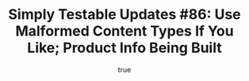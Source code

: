---
layout: default
title: "Simply Testable Updates #86: Use Malformed Content Types If You Like; Product Info Being Built"
author:
    name: Jon Cram
    url: https://github.com/webignition
continue_reading: false
newsletter:
    issue_number: 86th
    url: https://us5.campaign-archive1.com/?u=ac75e33d993d2b502e333ddd0&amp;id=e6d618b389
    highlights:
        - <a href="https://us5.campaign-archive1.com/?u=ac75e33d993d2b502e333ddd0&amp;id=e6d618b389#use-malformed-content-types-if-you-like">Use malformed content types if you like</a>
        - <a href="https://us5.campaign-archive1.com/?u=ac75e33d993d2b502e333ddd0&amp;id=e6d618b389#product-info-being-built">Product info being built</a>
    closing_sentence: Expect the next newsletter in a week from now on 30 April 2014
---